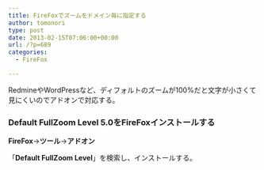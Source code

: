 ```yaml
---
title: FireFoxでズームをドメイン毎に指定する
author: tomonori
type: post
date: 2013-02-15T07:06:00+00:00
url: /?p=689
categories:
  - FireFox

---
```

RedmineやWordPressなど、ディフォルトのズームが100%だと文字が小さくて見にくいのでアドオンで対応する。

### Default FullZoom Level 5.0をFireFoxインストールする

**FireFox**→**ツール**→**アドオン**
  
「**Default FullZoom Level**」を検索し、インストールする。